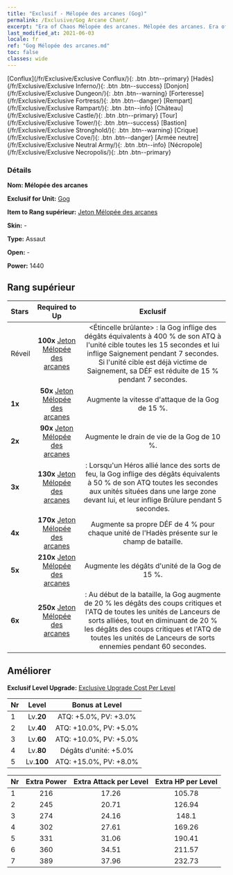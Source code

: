 ```yaml
---
title: "Exclusif - Mélopée des arcanes (Gog)"
permalink: /Exclusive/Gog Arcane Chant/
excerpt: "Era of Chaos Mélopée des arcanes. Mélopée des arcanes. Era of Chaos Exclusif Mélopée des arcanes. Gog Exclusif."
last_modified_at: 2021-06-03
locale: fr
ref: "Gog Mélopée des arcanes.md"
toc: false
classes: wide
---
```

 [Conflux](/fr/Exclusive/Exclusive Conflux/){: .btn .btn--primary} [Hadès](/fr/Exclusive/Exclusive Inferno/){: .btn .btn--success} [Donjon](/fr/Exclusive/Exclusive Dungeon/){: .btn .btn--warning} [Forteresse](/fr/Exclusive/Exclusive Fortress/){: .btn .btn--danger} [Rempart](/fr/Exclusive/Exclusive Rampart/){: .btn .btn--info} [Château](/fr/Exclusive/Exclusive Castle/){: .btn .btn--primary} [Tour](/fr/Exclusive/Exclusive Tower/){: .btn .btn--success} [Bastion](/fr/Exclusive/Exclusive Stronghold/){: .btn .btn--warning} [Crique](/fr/Exclusive/Exclusive Cove/){: .btn .btn--danger} [Armée neutre](/fr/Exclusive/Exclusive Neutral Army/){: .btn .btn--info} [Nécropole](/fr/Exclusive/Exclusive Necropolis/){: .btn .btn--primary} 

### Détails
 **Nom: Mélopée des arcanes** 

 **Exclusif for Unit:** [Gog](/fr/units/Gog/) 

 **Item to Rang supérieur:** [Jeton Mélopée des arcanes](/ItemsFR/con_915/)

 **Skin:** -

 **Type:** Assaut

 **Open:** -

 **Power:** 1440

## Rang supérieur

  |     Stars    |  Required to Up | Exclusif |
  |:-------------|:---------------:|:---------------:|
  |  Réveil  | **100x** [Jeton Mélopée des arcanes](/ItemsFR/con_915/) | <Étincelle brûlante> : la Gog inflige des dégâts équivalents à 400 % de son ATQ à l'unité cible toutes les 15 secondes et lui inflige Saignement pendant 7 secondes. Si l'unité cible est déjà victime de Saignement, sa DÉF est réduite de 15 % pendant 7 secondes. |
  | **1x** <i class="fas fa-star"/> | **50x** [Jeton Mélopée des arcanes](/ItemsFR/con_915/) | Augmente la vitesse d'attaque de la Gog de 15 %. |
  | **2x** <i class="fas fa-star"/> | **90x** [Jeton Mélopée des arcanes](/ItemsFR/con_915/) | Augmente le drain de vie de la Gog de 10 %. |
  | **3x** <i class="fas fa-star"/> | **130x** [Jeton Mélopée des arcanes](/ItemsFR/con_915/) | <Vague de chaleur> : Lorsqu'un Héros allié lance des sorts de feu, la Gog inflige des dégâts équivalents à 50 % de son ATQ toutes les secondes aux unités situées dans une large zone devant lui, et leur inflige Brûlure pendant 5 secondes. |
  | **4x** <i class="fas fa-star"/> | **170x** [Jeton Mélopée des arcanes](/ItemsFR/con_915/) | Augmente sa propre DÉF de 4 % pour chaque unité de l'Hadès présente sur le champ de bataille. |
  | **5x** <i class="fas fa-star"/> | **210x** [Jeton Mélopée des arcanes](/ItemsFR/con_915/) | Augmente les dégâts d'unité de la Gog de 15 %. |
  | **6x** <i class="fas fa-star"/> | **250x** [Jeton Mélopée des arcanes](/ItemsFR/con_915/) | <Symphonie infernale> : Au début de la bataille, la Gog augmente de 20 % les dégâts des coups critiques et l'ATQ de toutes les unités de Lanceurs de sorts alliées, tout en diminuant de 20 % les dégâts des coups critiques et l'ATQ de toutes les unités de Lanceurs de sorts ennemies pendant 60 secondes. |


## Améliorer
 **Exclusif Level Upgrade:** [Exclusive Upgrade Cost Per Level](/Exclusive/ExclusiveUpgradeCostPerLevel/)

  |  Nr  |   Level  | Bonus at Level |
  |:-----|:--------:|:--------------:|
  | 1 | Lv.**20** | ATQ: +5.0%, PV: +3.0% |
  | 2 | Lv.**40** | ATQ: +10.0%, PV: +5.0% |
  | 3 | Lv.**60** | ATQ: +10.0%, PV: +5.0% |
  | 4 | Lv.**80** | Dégâts d'unité: +5.0% |
  | 5 | Lv.**100** | ATQ: +15.0%, PV: +8.0% |


  |  Nr  |  Extra Power | Extra Attack per Level | Extra HP per Level |
  |:-----|:--------:|:--------:|:--------:|
  | 1 | 216 | 17.26 | 105.78 |
  | 2 | 245 | 20.71 | 126.94 |
  | 3 | 274 | 24.16 | 148.1 |
  | 4 | 302 | 27.61 | 169.26 |
  | 5 | 331 | 31.06 | 190.41 |
  | 6 | 360 | 34.51 | 211.57 |
  | 7 | 389 | 37.96 | 232.73 |


